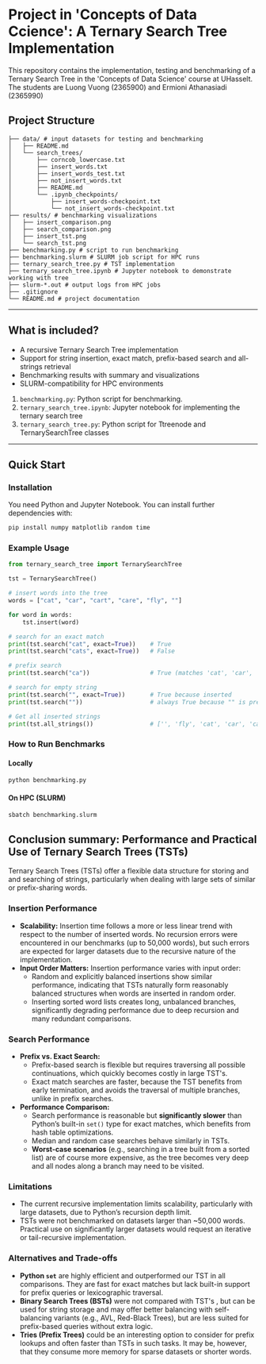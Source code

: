 # Project in 'Concepts of Data Ccience': A Ternary Search Tree Implementation

This repository contains the implementation, testing and benchmarking of a Ternary Search Tree in the 'Concepts of Data Science' course at UHasselt. 
The students are Luong Vuong (2365900) and Ermioni Athanasiadi (2365990)

## Project Structure

```
├── data/ # input datasets for testing and benchmarking
│   ├── README.md
│   └── search_trees/
│       ├── corncob_lowercase.txt
│       ├── insert_words.txt
│       ├── insert_words_test.txt
│       ├── not_insert_words.txt
│       ├── README.md
│       └── .ipynb_checkpoints/
│           ├── insert_words-checkpoint.txt
│           └── not_insert_words-checkpoint.txt
├── results/ # benchmarking visualizations
│   ├── insert_comparison.png
│   ├── search_comparison.png
│   ├── insert_tst.png
│   └── search_tst.png
├── benchmarking.py # script to run benchmarking
├── benchmarking.slurm # SLURM job script for HPC runs
├── ternary_search_tree.py # TST implementation
├── ternary_search_tree.ipynb # Jupyter notebook to demonstrate working with tree
├── slurm-*.out # output logs from HPC jobs
├── .gitignore
└── README.md # project documentation
```


---

## What is included?
- A recursive Ternary Search Tree implementation
- Support for string insertion, exact match, prefix-based search and all-strings retrieval
- Benchmarking results with summary and visualizations
- SLURM-compatibility for HPC environments

1. `benchmarking.py`: Python script for benchmarking.
2. `ternary_search_tree.ipynb`: Jupyter notebook for implementing the ternary search tree
3. `ternary_search_tree.py`: Python script for Ttreenode and TernarySearchTree classes

---

## Quick Start

### Installation

You need Python and Jupyter Notebook. You can install further dependencies with:

```bash
pip install numpy matplotlib random time
```

### Example Usage
```python
from ternary_search_tree import TernarySearchTree

tst = TernarySearchTree()

# insert words into the tree
words = ["cat", "car", "cart", "care", "fly", ""]

for word in words:
    tst.insert(word)

# search for an exact match
print(tst.search("cat", exact=True))    # True
print(tst.search("cats", exact=True))   # False

# prefix search
print(tst.search("ca"))                 # True (matches 'cat', 'car', 'cart', 'care')

# search for empty string
print(tst.search("", exact=True))       # True because inserted
print(tst.search(""))                   # always True because "" is prefix of all strings

# Get all inserted strings
print(tst.all_strings())                # ['', 'fly', 'cat', 'car', 'cart', 'care']
```

### How to Run Benchmarks
#### Locally
```bash
python benchmarking.py
```
#### On HPC (SLURM)
```bash
sbatch benchmarking.slurm
```

## Conclusion summary: Performance and Practical Use of Ternary Search Trees (TSTs)
Ternary Search Trees (TSTs) offer a flexible data structure for storing and and searching of strings, particularly when dealing with large sets of similar or prefix-sharing words.

### Insertion Performance
- **Scalability:** Insertion time follows a more or less linear trend with respect to the number of inserted words. No recursion errors were encountered in our benchmarks (up to 50,000 words), but such errors are expected for larger datasets due to the recursive nature of the implementation.
- **Input Order Matters:** Insertion performance varies with input order:
  - Random and explicitly balanced insertions show similar performance, indicating that TSTs naturally form reasonably balanced structures when words are inserted in random order.
  - Inserting sorted word lists creates long, unbalanced branches, significantly degrading performance due to deep recursion and many redundant comparisons.

### Search Performance
- **Prefix vs. Exact Search:**
  - Prefix-based search is flexible but requires traversing all possible continuations, which quickly becomes costly in large TST's.
  - Exact match searches are faster, because the TST benefits from early termination, and avoids the traversal of multiple branches, unlike in prefix searches.
- **Performance Comparison:** 
  - Search performance is reasonable but **significantly slower** than Python’s built-in `set()` type for exact matches, which benefits from hash table optimizations.
  - Median and random case searches behave similarly in TSTs.
  - **Worst-case scenarios** (e.g., searching in a tree built from a sorted list) are of course more expensive, as the tree becomes very deep and all nodes along a branch may need to be visited.

###  Limitations
- The current recursive implementation limits scalability, particularly with large datasets, due to Python’s recursion depth limit.
- TSTs were not benchmarked on datasets larger than ~50,000 words. Practical use on significantly larger datasets would request an iterative or tail-recursive implementation.

### Alternatives and Trade-offs
- **Python `set`** are highly efficient and outperformed our TST in all comparisons. They are fast for exact matches but lack built-in support for prefix queries or lexicographic traversal.
- **Binary Search Trees (BSTs)** were not compared with TST's , but can be used for string storage and may offer better balancing with self-balancing variants (e.g., AVL, Red-Black Trees), but are less suited for prefix-based queries without extra logic.
- **Tries (Prefix Trees)** could be an interesting option to consider for prefix lookups and often faster than TSTs in such tasks. It may be, however, that they consume more memory for sparse datasets or shorter words.
